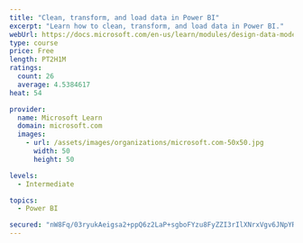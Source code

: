 ```yaml
---
title: "Clean, transform, and load data in Power BI"
excerpt: "Learn how to clean, transform, and load data in Power BI."
webUrl: https://docs.microsoft.com/en-us/learn/modules/design-data-model-power-bi/
type: course
price: Free
length: PT2H1M
ratings:
  count: 26
  average: 4.5384617
heat: 54

provider:
  name: Microsoft Learn
  domain: microsoft.com
  images:
    - url: /assets/images/organizations/microsoft.com-50x50.jpg
      width: 50
      height: 50

levels:
  - Intermediate

topics:
  - Power BI

secured: "nW8Fq/03ryukAeigsa2+ppQ6z2LaP+sgboFYzu8FyZZI3rIlXNrxVgv6JNpYRV38I1AxcixOOSpg6CF0NztQ/A8NDkDdWKB1uhoq0KiIs7DiGN+fOD00GWUzvAuS1bfr84MZzq5jnnQttnxZQ5fYvARoAhtfOWeEUc9eRGGi1bGlT5BMQGn3HWH60AYS0818T41BcZuk4bMpZQXFDlgyihadpmASIzatY9bGd2ifIomQOVP5/oRi/6yKaTV6vL/BEstHGVNOmg3HlGuzGFZQ3DVzkhQ8tL3nT3AIXxYw5n0DEDh1ZtU2FB0n3F374mOu4uUsgqnhBm5dBnliPIlB0bRM0b8JgcGV0QZrrwMw/WKz5nZ54cYjS1FPyFkmEjkfR88H6HSS/BTDbRWi877ILg==;pYyIK7x6oDV+8gia6bWfiw=="
---
```



